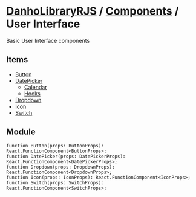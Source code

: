 # [DanhoLibraryRJS](../../README.md) / [Components](../index.md) / User Interface
Basic User Interface components

## Items
* [Button](./Button.md)
* [DatePicker](./DatePicker/index.md)
    * [Calendar](./DatePicker/Calendar.md)
    * [Hooks](./DatePicker/Hooks.md)
* [Dropdown](./Dropdown.md)
* [Icon](./Icon.md)
* [Switch](./Switch.md)

## Module
```tsx
function Button(props: ButtonProps): React.FunctionComponent<ButtonProps>;
function DatePicker(props: DatePickerProps): React.FunctionComponent<DatePickerProps>;
function Dropdown(props: DropdownProps): React.FunctionComponent<DropdownProps>;
function Icon(props: IconProps): React.FunctionComponent<IconProps>;
function Switch(props: SwitchProps): React.FunctionComponent<SwitchProps>;
```